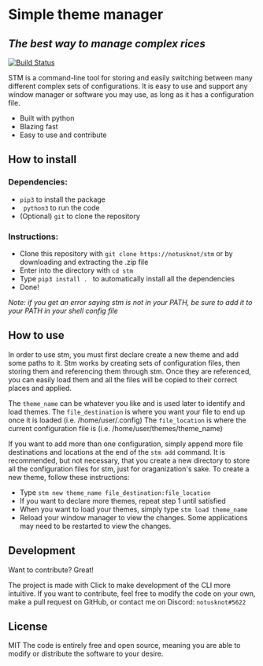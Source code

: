 # Simple theme manager
## _The best way to manage complex rices_


[![Build Status](https://travis-ci.org/joemccann/dillinger.svg?branch=master)](https://travis-ci.org/joemccann/dillinger)

STM is a command-line tool for storing and easily switching between many different complex sets of configurations. 
It is easy to use and support any window manager or software you may use, as long as it has a configuration file.

- Built with python
- Blazing fast
- Easy to use and contribute

## How to install

### Dependencies:
- ```pip3``` to install the package
- ``` python3``` to run the code
- (Optional) ```git``` to clone the repository

### Instructions: 
- Clone this repository with ```git clone https://notusknot/stm``` or by downloading and extracting the .zip file
- Enter into the directory with ```cd stm```
- Type ```pip3 install . ``` to automatically install all the dependencies
- Done!

_Note: if you get an error saying stm is not in your PATH, be sure to add it to your PATH in your shell config file_
## How to use

In order to use stm, you must first declare create a new theme and add some paths to it. 
Stm works by creating sets of configuration files, then storing them and referencing them through stm. Once they are referenced, you can easily load them and all the files will be copied to their correct places and applied. 

The ```theme_name``` can be whatever you like and is used later to identify and load themes.
The ```file_destination``` is where you want your file to end up once it is loaded (i.e. /home/user/.config)
The ```file_location``` is where the current configuration file is (i.e. /home/user/themes/theme_name)

If you want to add more than one configuration, simply append more file destinations and locations at the end of the ```stm add``` command.
It is recommended, but not necessary, that you create a new directory to store all the configuration files for stm, just for oraganization's sake.
To create a new theme, follow these instructions:
- Type ```stm new theme_name file_destination:file_location```
- If you want to declare more themes, repeat step 1 until satisfied
- When you want to load your themes, simply type ```stm load theme_name```
- Reload your window manager to view the changes. Some applications may need to be restarted to view the changes.
    

## Development

Want to contribute? Great!

The project is made with Click to make development of the CLI more intuitive. If you want to contribute, feel free to modify the code on your own, make a pull request on GitHub, or contact me on Discord: ```notusknot#5622```

## License

MIT
The code is entirely free and open source, meaning you are able to modify or distribute the software to your desire.


